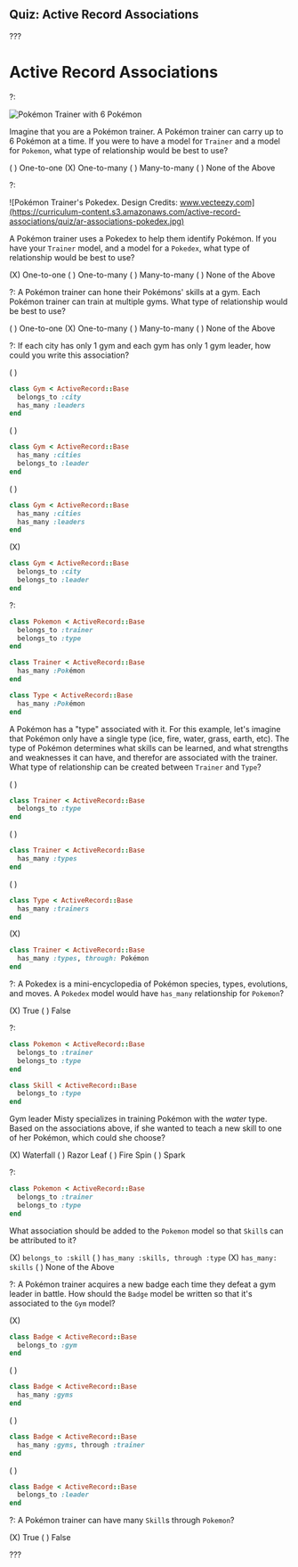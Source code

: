 ## Quiz: Active Record Associations

???

# Active Record Associations

?:

![Pokémon Trainer with 6 Pokémon](https://curriculum-content.s3.amazonaws.com/active-record-associations/quiz/ar-associations-Pokémon.jpg)

Imagine that you are a Pokémon trainer. A Pokémon trainer can carry up to 6 Pokémon at a time. If you were to have a model for `Trainer` and a model for `Pokemon`, what type of relationship would be best to use?

( ) One-to-one (X) One-to-many ( ) Many-to-many ( ) None of the Above

?:

![Pokémon Trainer's Pokedex. Design Credits: www.vecteezy.com](https://curriculum-content.s3.amazonaws.com/active-record-associations/quiz/ar-associations-pokedex.jpg)


A Pokémon trainer uses a Pokedex to help them identify Pokémon. If you have your `Trainer` model, and a model for a `Pokedex`, what type of relationship would be best to use?

(X) One-to-one ( ) One-to-many ( ) Many-to-many ( ) None of the Above

?: A Pokémon trainer can hone their Pokémons' skills at a gym. Each Pokémon trainer can train at multiple gyms. What type of relationship would be best to use?

( ) One-to-one (X) One-to-many ( ) Many-to-many ( ) None of the Above

?: If each city has only 1 gym and each gym has only 1 gym leader, how could you write this association?

( )
```ruby
class Gym < ActiveRecord::Base
  belongs_to :city
  has_many :leaders
end
```
( )
```ruby
class Gym < ActiveRecord::Base
  has_many :cities
  belongs_to :leader
end
```
( )
```ruby
class Gym < ActiveRecord::Base
  has_many :cities
  has_many :leaders
end
```
(X)
```ruby
class Gym < ActiveRecord::Base
  belongs_to :city
  belongs_to :leader
end
```

?:

```ruby
class Pokemon < ActiveRecord::Base
  belongs_to :trainer
  belongs_to :type
end

class Trainer < ActiveRecord::Base
  has_many :Pokémon
end

class Type < ActiveRecord::Base
  has_many :Pokémon
end
```

A Pokémon has a "type" associated with it. For this example, let's imagine that Pokémon only have a single type (ice, fire, water, grass, earth, etc). The type of Pokémon determines what skills can be learned, and what strengths and weaknesses it can have, and therefor are associated with the trainer. What type of relationship can be created between `Trainer` and `Type`?

( )
```ruby
class Trainer < ActiveRecord::Base
  belongs_to :type
end
```
( )
```ruby
class Trainer < ActiveRecord::Base
  has_many :types
end
```
( )
```ruby
class Type < ActiveRecord::Base
  has_many :trainers
end
```
(X)
```ruby
class Trainer < ActiveRecord::Base
  has_many :types, through: Pokémon
end
```

?: A Pokedex is a mini-encyclopedia of Pokémon species, types, evolutions, and moves. A `Pokedex` model would have `has_many` relationship for `Pokemon`?

(X) True ( ) False

?:

```ruby
class Pokemon < ActiveRecord::Base
  belongs_to :trainer
  belongs_to :type
end

class Skill < ActiveRecord::Base
  belongs_to :type
end
```

Gym leader Misty specializes in training Pokémon with the _water_ type. Based on the associations above, if she wanted to teach a new skill to one of her Pokémon, which could she choose?

(X) Waterfall ( ) Razor Leaf ( ) Fire Spin ( ) Spark

?:

```ruby
class Pokemon < ActiveRecord::Base
  belongs_to :trainer
  belongs_to :type
end
```

What association should be added to the `Pokemon` model so that `Skill`s can be attributed to it?

(X) `belongs_to :skill` ( ) `has_many :skills, through :type` (X) `has_many: skills` ( ) None of the Above

?: A Pokémon trainer acquires a new badge each time they defeat a gym leader in battle. How should the `Badge` model be written so that it's associated to the `Gym` model?

(X)
```ruby
class Badge < ActiveRecord::Base
  belongs_to :gym
end
```
( )
```ruby
class Badge < ActiveRecord::Base
  has_many :gyms
end
```
( )
```ruby
class Badge < ActiveRecord::Base
  has_many :gyms, through :trainer
end
```
( )
```ruby
class Badge < ActiveRecord::Base
  belongs_to :leader
end
```
?: A Pokémon trainer can have many `Skill`s through `Pokemon`?

(X) True ( ) False

???
